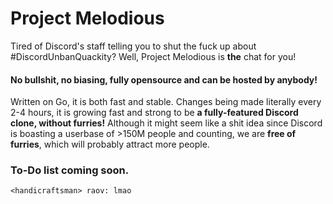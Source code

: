 # Project Melodious

Tired of Discord's staff telling you to shut the fuck up about #DiscordUnbanQuackity?
Well, Project Melodious is **the** chat for you!

#### No bullshit, no biasing, fully opensource and can be hosted by anybody!

Written on Go, it is both fast and stable. Changes being made literally every 2-4 hours, it is growing fast and strong to be **a fully-featured Discord clone, without furries!**
Although it might seem like a shit idea since Discord is boasting a userbase of >150M people and counting, we are **free of furries**, which will probably attract more people.

### To-Do list coming soon.
```
<handicraftsman> raov: lmao
```